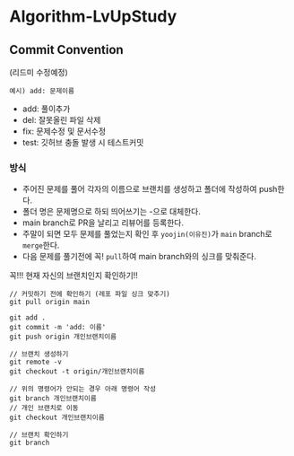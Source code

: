 # Algorithm-LvUpStudy

## Commit Convention

(리드미 수정예정)

`예시) add: 문제이름`

- add: 풀이추가
- del: 잘못올린 파일 삭제
- fix: 문제수정 및 문서수정
- test: 깃허브 충돌 발생 시 테스트커밋

### 방식

- 주어진 문제를 풀어 각자의 이름으로 브랜치를 생성하고 폴더에 작성하여 push한다.
- 폴더 명은 문제명으로 하되 띄어쓰기는 -으로 대체한다.
- main branch로 PR을 날리고 리뷰어를 등록한다.
- 주말이 되면 모두 문제를 풀었는지 확인 후 `yoojin(이유진)`가 `main` branch로 `merge`한다.
- 다음 문제를 풀기전에 꼭! `pull`하여 main branch와의 싱크를 맞춰준다.

꼭!!! 현재 자신의 브랜치인지 확인하기!!

```
// 커밋하기 전에 확인하기 (레포 파일 싱크 맞추기)
git pull origin main

git add .
git commit -m 'add: 이름'
git push origin 개인브랜치이름

// 브랜치 생성하기
git remote -v
git checkout -t origin/개인브랜치이름

// 위의 명령어가 안되는 경우 아래 명령어 작성
git branch 개인브랜치이름
// 개인 브랜치로 이동
git checkout 개인브랜치이름

// 브랜치 확인하기
git branch
```
